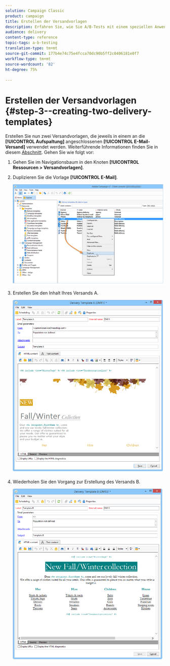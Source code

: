 ```yaml
---
solution: Campaign Classic
product: campaign
title: Erstellen der Versandvorlagen
description: Erfahren Sie, wie Sie A/B-Tests mit einem speziellen Anwendungsfall durchführen.
audience: delivery
content-type: reference
topic-tags: a-b-testing
translation-type: tm+mt
source-git-commit: 177b4e74c75e4fcca70dc90b5ff2c0406181e0f7
workflow-type: tm+mt
source-wordcount: '82'
ht-degree: 75%

---
```



# Erstellen der Versandvorlagen {#step-3--creating-two-delivery-templates}

Erstellen Sie nun zwei Versandvorlagen, die jeweils in einem an die **[!UICONTROL Aufspaltung]** angeschlossenen **[!UICONTROL E-Mail-Versand]** verwendet werden. Weiterführende Informationen finden Sie in diesem [Abschnitt](../../delivery/using/about-templates.md). Gehen Sie wie folgt vor:

1. Gehen Sie im Navigationsbaum in den Knoten **[!UICONTROL Ressourcen > Versandvorlagen]**.
1. Duplizieren Sie die Vorlage **[!UICONTROL E-Mail]**.

   ![](assets/use_case_abtesting_deliverymodel_001.png)

1. Erstellen Sie den Inhalt Ihres Versands A.

   ![](assets/use_case_abtesting_deliverymodel_002.png)

1. Wiederholen Sie den Vorgang zur Erstellung des Versands B.

   ![](assets/use_case_abtesting_deliverymodel_003.png)
